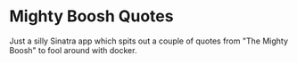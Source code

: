 # Mighty Boosh Quotes

Just a silly Sinatra app which spits out a couple of quotes from "The Mighty Boosh" to fool around with docker.
